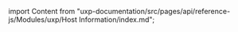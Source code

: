 
import Content from "uxp-documentation/src/pages/api/reference-js/Modules/uxp/Host Information/index.md";

<Content query="product=photoshop"/>
